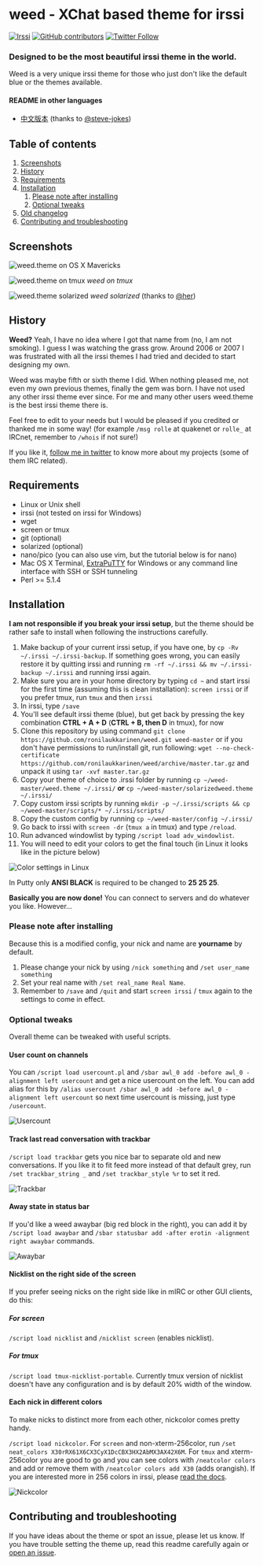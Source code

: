 weed - XChat based theme for irssi
==============

[![Irssi](https://img.shields.io/badge/tested%20with%20irssi-1.2.2-green.svg?style=flat-square)](https://github.com/ronilaukkarinen/weed) 
[![GitHub contributors](https://img.shields.io/github/contributors/ronilaukkarinen/weed.svg?style=flat-square)](https://github.com/ronilaukkarinen/weed/graphs/contributors) 
[![Twitter Follow](https://img.shields.io/twitter/follow/rolle.svg?style=social&label=Follow)](https://twitter.com/rolle)

### Designed to be the most beautiful irssi theme in the world.

Weed is a very unique irssi theme for those who just don't like the default blue or the themes available.

#### README in other languages

- [中文版本](https://github.com/ronilaukkarinen/weed/blob/master/README_CN.md) (thanks to [@steve-jokes](https://github.com/steve-jokes))

## Table of contents

1. [Screenshots](#screenshots)
2. [History](#screenshots)
3. [Requirements](#requirements)
4. [Installation](#installation)
    1. [Please note after installing](#please-note-after-installing)
    2. [Optional tweaks](#optional-tweaks)
5. [Old changelog](#old-changelog)
6. [Contributing and troubleshooting](#contributing-and-troubleshooting)

## Screenshots

![weed.theme on OS X Mavericks](https://i.imgur.com/2Pvr607.png "Screenshot")

![weed.theme on tmux](https://i.imgur.com/pdtYQfQ.png "tmux")
*weed on tmux*

![weed.theme solarized](https://i.imgur.com/Qs9HFIM.png)
*weed solarized* (thanks to [@her](https://github.com/her))

## History

**Weed?** Yeah, I have no idea where I got that name from (no, I am not smoking). I guess I was watching the grass grow. Around 2006 or 2007 I was frustrated with all the irssi themes I had tried and decided to start designing my own.

Weed was maybe fifth or sixth theme I did. When nothing pleased me, not even my own previous themes, finally the gem was born. I have not used any other irssi theme ever since. For me and many other users weed.theme is the best irssi theme there is.

Feel free to edit to your needs but I would be pleased if you credited or thanked me in some way! (for example `/msg rolle` at quakenet or `rolle_` at IRCnet, remember to `/whois` if not sure!)

If you like it, [follow me in twitter](http://twitter.com/rolle) to know more about my projects (some of them IRC related).

## Requirements

- Linux or Unix shell
- irssi (not tested on irssi for Windows)
- wget
- screen or tmux
- git (optional)
- solarized (optional)
- nano/pico (you can also use vim, but the tutorial below is for nano)
- Mac OS X Terminal, [ExtraPuTTY](http://www.extraputty.com/) for Windows or any command line interface with SSH or SSH tunneling
- Perl >= 5.1.4

## Installation

**I am not responsible if you break your irssi setup**, but the theme should be rather safe to install when following the instructions carefully.

1. Make backup of your current irssi setup, if you have one, by `cp -Rv ~/.irssi ~/.irssi-backup`. If something goes wrong, you can easily restore it by quitting irssi and running `rm -rf ~/.irssi && mv ~/.irssi-backup ~/.irssi` and running irssi again.
2. Make sure you are in your home directory by typing `cd ~` and start irssi for the first time (assuming this is clean installation): `screen irssi` or if you prefer tmux, run `tmux` and then `irssi`
3. In irssi, type `/save`
4. You'll see default irssi theme (blue), but get back by pressing the key combination **CTRL + A + D** (**CTRL + B, then D** in tmux), for now
5. Clone this repository by using command `git clone https://github.com/ronilaukkarinen/weed.git weed-master` or if you don't have permissions to run/install git, run following: `wget --no-check-certificate https://github.com/ronilaukkarinen/weed/archive/master.tar.gz` and unpack it using `tar -xvf master.tar.gz`
6. Copy your theme of choice to .irssi folder by running `cp ~/weed-master/weed.theme ~/.irssi/` **or** `cp ~/weed-master/solarizedweed.theme ~/.irssi/`
7. Copy custom irssi scripts by running `mkdir -p ~/.irssi/scripts && cp ~/weed-master/scripts/* ~/.irssi/scripts/`
8. Copy the custom config by running `cp ~/weed-master/config ~/.irssi/`
9. Go back to irssi with `screen -dr` (`tmux a` in tmux) and type `/reload`.
10. Run advanced windowlist by typing `/script load adv_windowlist`.
11. You will need to edit your colors to get the final touch (in Linux it looks like in the picture below)

![Color settings in Linux](https://i.imgur.com/6kz6jIQ.png "Color settings in Linux")

In Putty only **ANSI BLACK** is required to be changed to **25 25 25**.

**Basically you are now done!** You can connect to servers and do whatever you like. However...

### Please note after installing

Because this is a modified config, your nick and name are **yourname** by default. 

1. Please change your nick by using `/nick something` and `/set user_name something`
2. Set your real name with `/set real_name Real Name`.
3. Remember to  `/save` and `/quit` and start `screen irssi` / `tmux` again to the settings to come in effect.

### Optional tweaks

Overall theme can be tweaked with useful scripts.

#### User count on channels
You can `/script load usercount.pl` and `/sbar awl_0 add -before awl_0 -alignment left usercount` and get a nice usercount on the left. You can add alias for this by `/alias usercount /sbar awl_0 add -before awl_0 -alignment left usercount` so next time usercount is missing, just type `/usercount`.

![Usercount](https://i.imgur.com/Vt1qWMi.png "Usercount")

#### Track last read conversation with trackbar

`/script load trackbar` gets you nice bar to separate old and new conversations. If you like it to fit feed more instead of that default grey, run `/set trackbar_string _` and `/set trackbar_style %r` to set it red.

![Trackbar](https://i.imgur.com/JgkIAYX.png "Trackbar")

#### Away state in status bar

If you'd like a weed awaybar (big red block in the right), you can add it by `/script load awaybar` and `/sbar statusbar add -after erotin -alignment right awaybar` commands.

![Awaybar](https://i.imgur.com/s3U5ewT.png "Awaybar")

#### Nicklist on the right side of the screen

If you prefer seeing nicks on the right side like in mIRC or other GUI clients, do this:

##### For screen

`/script load nicklist` and `/nicklist screen` (enables nicklist). 

##### For tmux

`/script load tmux-nicklist-portable`. Currently tmux version of nicklist doesn't have any configuration and is by default 20% width of the window.

#### Each nick in different colors

To make nicks to distinct more from each other, nickcolor comes pretty handy.

`/script load nickcolor`. For `screen` and non-xterm-256color, run `/set neat_colors X30rRX61X6CX3CyX1DcCBX3HX2AbMX3AX42X6M`. For `tmux` and xterm-256color you are good to go and you can see colors with `/neatcolor colors` and add or remove them with `/neatcolor colors add X30` (adds orangish). If you are interested more in 256 colors in irssi, please [read the docs](https://github.com/shabble/irssi-docs/wiki/Irssi-0.8.17#Verifying_the_colours).

![Nickcolor](https://i.imgur.com/vSymKmP.png "Nickcolor")

## Contributing and troubleshooting

If you have ideas about the theme or spot an issue, please let us know. If you have trouble setting the theme up, read this readme carefully again or [open an issue](https://github.com/ronilaukkarinen/weed/issues).
